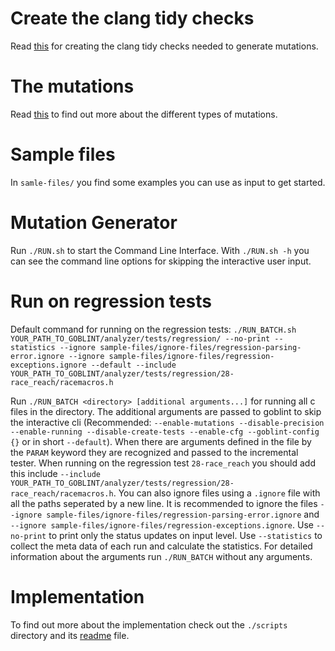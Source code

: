 # Create the clang tidy checks
Read [this](clang-mutations/README.md) for creating the clang tidy checks needed to generate mutations.

# The mutations
Read [this](clang-mutations/MUTATIONS.md) to find out more about the different types of mutations.

# Sample files
In `samle-files/` you find some examples you can use as input to get started.

# Mutation Generator
Run `./RUN.sh` to start the Command Line Interface. With `./RUN.sh -h` you can see the command line options for skipping the interactive user input.

# Run on regression tests
Default command for running on the regression tests:
`
./RUN_BATCH.sh YOUR_PATH_TO_GOBLINT/analyzer/tests/regression/ --no-print --statistics --ignore sample-files/ignore-files/regression-parsing-error.ignore --ignore sample-files/ignore-files/regression-exceptions.ignore --default --include YOUR_PATH_TO_GOBLINT/analyzer/tests/regression/28-race_reach/racemacros.h
`

Run `./RUN_BATCH <directory> [additional arguments...]` for running all c files in the directory. The additional arguments are passed to goblint to skip the interactive cli (Recommended: `--enable-mutations --disable-precision --enable-running --disable-create-tests --enable-cfg --goblint-config {}` or in short `--default`). When there are arguments defined in the file by the `PARAM` keyword they are recognized and passed to the incremental tester. When running on the regression test `28-race_reach` you should add this include `--include YOUR_PATH_TO_GOBLINT/analyzer/tests/regression/28-race_reach/racemacros.h`. You can also ignore files using a `.ignore` file with all the paths seperated by a new line. It is recommended to ignore the files `--ignore sample-files/ignore-files/regression-parsing-error.ignore` and `--ignore sample-files/ignore-files/regression-exceptions.ignore`. Use `--no-print` to print only the status updates on input level. Use `--statistics` to collect the meta data of each run and calculate the statistics. For detailed information about the arguments run `./RUN_BATCH` without any arguments.

# Implementation
To find out more about the implementation check out the `./scripts` directory and its [readme](./scripts/README.md) file.